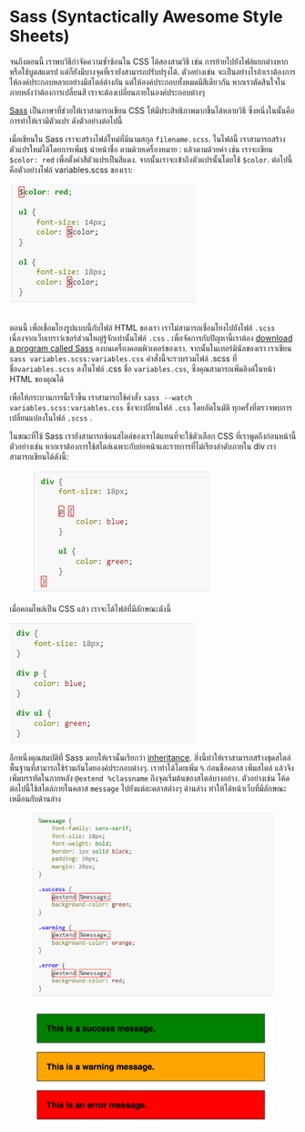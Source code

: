 # Sass (Syntactically Awesome Style Sheets)

จนถึงตอนนี้ เราพบวิธีกำจัดความซ้ำซ้อนใน CSS ได้สองสามวิธี เช่น การย้ายไปยังไฟล์แยกต่างหากหรือใช้บูตสแตรป แต่ก็ยังมีบางจุดที่เรายังสามารถปรับปรุงได้. ตัวอย่างเช่น จะเป็นอย่างไรถ้าเราต้องการให้องค์ประกอบหลายอย่างมีสไตล์ต่างกัน แต่ให้องค์ประกอบทั้งหมดมีสีเดียวกัน หากเราตัดสินใจในภายหลังว่าต้องการเปลี่ยนสี เราจะต้องเปลี่ยนภายในองค์ประกอบต่างๆ

[Sass](https://sass-lang.com/) เป็นภาษาที่ช่วยให้เราสามารถเขียน CSS ให้มีประสิทธิภาพมากขึ้นได้หลายวิธี ซึ่งหนึ่งในนั้นคือการทำให้เรามีตัวแปร ดังตัวอย่างต่อไปนี้

เมื่อเขียนใน Sass เราจะสร้างไฟล์ใหม่ที่มีนามสกุล `filename.scss`. ในไฟล์นี้ เราสามารถสร้างตัวแปรใหม่ได้โดยการเพิ่ม`$` นำหน้าชื่อ ตามด้วยเครื่องหมาย : แล้วตามด้วยค่า เช่น เราจะเขียน `$color: red` เพื่อตั้งค่าสีตัวแปรเป็นสีแดง. จากนั้นเราจะเข้าถึงตัวแปรนั้นโดยใช้ `$color`. ต่อไปนี้คือตัวอย่างไฟล์ variables.scss ของเรา:

![](<../.gitbook/assets/image (4).png>)

\
ตอนนี้ เพื่อเชื่อมโยงรูปแบบนี้กับไฟล์ HTML ของเรา เราไม่สามารถเชื่อมโยงไปยังไฟล์ `.scss` เนื่องจากเว็บเบราว์เซอร์ส่วนใหญ่รู้จักเท่านั้นไฟล์ `.css` . เพื่อจัดการกับปัญหานี้เราต้อง [download a program called Sass](https://sass-lang.com/install) ลงบนเครื่องคอมพิวเตอร์ของเรา. จากนั้นในเทอร์มินัลของเรา เราเขียน `sass variables.scss:variables.css` คำสั่งนี้จะรวบรวมไฟล์ .scss ที่ชื่อ`variables.scss` ลงในไฟล์ .css ชื่อ `variables.css`, ซึ่งคุณสามารถเพิ่มลิงค์ในหน้า HTML ของคุณได้

เพื่อให้กระบวนการนี้เร็วขึ้น เราสามารถใช้คำสั่ง `sass --watch variables.scss:variables.css` ซึ่งจะเปลี่ยนไฟล์ `.css` โดยอัตโนมัติ  ทุกครั้งที่ตรวจพบการเปลี่ยนแปลงในไฟล์ `.scss` .

ในขณะที่ใช้ Sass เรายังสามารถซ้อนสไตล์ของเราได้แทนที่จะใช้ตัวเลือก CSS ที่เราพูดถึงก่อนหน้านี้ ตัวอย่างเช่น หากเราต้องการใช้สไตล์เฉพาะกับย่อหน้าและรายการที่ไม่เรียงลำดับภายใน div เราสามารถเขียนได้ดังนี้:

<figure><img src="../.gitbook/assets/image (5).png" alt=""><figcaption></figcaption></figure>

เมื่อคอมไพล์เป็น CSS แล้ว เราจะได้ไฟล์ที่มีลักษณะดังนี้

![](<../.gitbook/assets/image (3).png>)

อีกหนึ่งคุณสมบัติที่ Sass มอบให้เรานั้นเรียกว่า [inheritance](https://sass-lang.com/guide). สิ่งนี้ทำให้เราสามารถสร้างชุดสไตล์พื้นฐานที่สามารถใช้ร่วมกันโดยองค์ประกอบต่างๆ. เราทำได้โดยเพิ่ม  `%` ก่อนชื่อคลาส เพิ่มสไตล์ แล้วจึงเพิ่มบรรทัดในภายหลัง `@extend %classname` ถึงจุดเริ่มต้นของสไตล์บางอย่าง. ตัวอย่างเช่น โค้ดต่อไปนี้ใช้สไตล์ภายในคลาส `message` ไปยังแต่ละคลาสต่างๆ ด้านล่าง ทำให้ได้หน้าเว็บที่มีลักษณะเหมือนกับด้านล่าง

<figure><img src="../.gitbook/assets/image (2).png" alt=""><figcaption></figcaption></figure>

<figure><img src="../.gitbook/assets/image (7).png" alt=""><figcaption></figcaption></figure>
